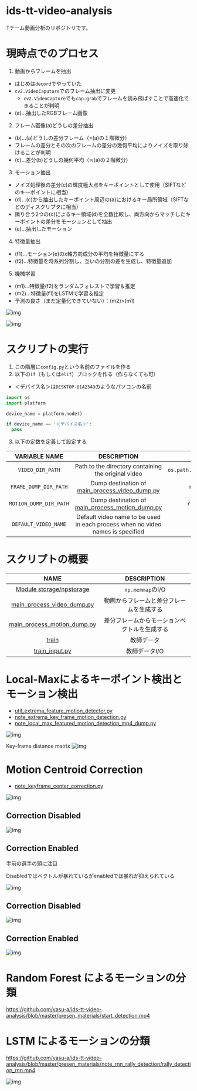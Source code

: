 # ids-tt-video-analysis

Tチーム動画分析のリポジトリです。

# 現時点でのプロセス

1. 動画からフレームを抽出

- はじめは`decord`でやっていた
- `cv2.VideoCaputure`でのフレーム抽出に変更
  - `cv2.VideoCapture`でも`cap.grab`でフレームを読み飛ばすことで高速化できることが判明
- (a)...抽出したRGBフレーム画像

2. フレーム画像(a)どうしの差分抽出

- (b)...(a)どうしの差分フレーム（=(a)の１階微分）
- フレームの差分とその次のフレームの差分の幾何平均によりノイズを取り除けることが判明
- (c)...差分(b)どうしの幾何平均（≒(a)の２階微分）

3. モーション抽出

- ノイズ処理後の差分(c)の輝度極大点をキーポイントとして使用（SIFTなどのキーポイントに相当）
- (d)...(c)から抽出したキーポイント周辺の(a)におけるキー局所領域（SIFTなどのディスクリプタに相当）
- 隣り合う2つの(c)によるキー領域(d)を全数比較し、両方向からマッチしたキーポイントの差分をモーションとして抽出
- (e)...抽出したモーション

4. 特徴量抽出

- (f1)...モーション(e)のx軸方向成分の平均を特徴量にする
- (f2)...特徴量を時系列分割し、互いの分割の差を生成し、特徴量追加

5. 機械学習

- (m1)...特徴量(f2)をランダムフォレストで学習＆推定
- (m2)...特徴量(f1)をLSTMで学習＆推定
- 予測の良さ（まだ定量化できていない）：(m2)>(m1)

![img](presen_materials/slides/flow.png)

![img](presen_materials/note_rnn_rally_detection/rally_detection_rnn.gif)

# スクリプトの実行

1. この階層に`config.py`という名前のファイルを作る
2. 以下の`if`（もしくは`elif`）ブロックを作る（作らなくても可）

- ＜デバイス名＞は`DESKTOP-O1A234B`のようなパソコンの名前

```python
import os
import platform

device_name = platform.node()

if device_name == '＜デバイス名＞':
  pass
```

3. 以下の定数を定義して設定する

|     VARIABLE NAME      |                                   DESCRIPTION                                    |                        EXAMPLE                         |
|:----------------------:|:--------------------------------------------------------------------------------:|:------------------------------------------------------:|
|    `VIDEO_DIR_PATH`    |               Path to the directory containing the original video                | `os.path.expanduser(r'~/Desktop/idsttvideos/singles')` |
| `FRAME_DUMP_DIR_PATH`  |  Dump destination of [main_process_video_dump.py](./main_process_video_dump.py)  |        `r'C:\idstt\iDSTTVideoFrameDump\frames'`        |
| `MOTION_DUMP_DIR_PATH` | Dump destination of [main_process_motion_dump.py](./main_process_motion_dump.py) |       `r'C:\idstt\iDSTTVideoFrameDump\motions'`        |
|  `DEFAULT_VIDEO_NAME`  |  Default video name to be used in each process when no video names is specified  |           `'20230205_04_Narumoto_Harimoto'`            |

# スクリプトの概要

|                             NAME                             |      DESCRIPTION       |
|:------------------------------------------------------------:|:----------------------:|
|       [Module storage/npstorage](./storage/npstorage)        |    `np.memmap`のI/O     |
|  [main_process_video_dump.py](./main_process_video_dump.py)  |  動画からフレームと差分フレームを生成する  |
| [main_process_motion_dump.py](./main_process_motion_dump.py) | 差分フレームからモーションベクトルを生成する |
|                       [train](./train)                       |         教師データ          |
|              [train_input.py](./train_input.py)              |        教師データI/O        |

# Local-Maxによるキーポイント検出とモーション検出

- [util_extrema_feature_motion_detector.py](./util_extrema_feature_motion_detector.py)
- [note_extrema_key_frame_motion_detection.py](notes/note_extrema_key_frame_motion_detection.py)
- [note_local_max_featured_motion_detection_mp4_dump.py](notes/note_local_max_featured_motion_detection_mp4_dump.py)

![img](presen_materials/local_max_feature_motion_vectors.gif)

Key-frame distance matrix
![img](presen_materials/local_max_feature_dist_mat.png)

# Motion Centroid Correction

- [note_keyframe_center_correction.py](notes/note_keyframe_center_correction.py)

![img](presen_materials/motion_centroid_correction/compare.png)

## Correction Disabled

![img](presen_materials/motion_centroid_correction/out_without_motion_correction.gif)

## Correction Enabled

手前の選手の頭に注目

Disabledではベクトルが暴れているがenabledでは暴れが抑えられている

![img](presen_materials/motion_centroid_correction/out_with_motion_correction.gif)

## Correction Disabled

![img](presen_materials/motion_centroid_correction/out_without_motion_correction.png)

## Correction Enabled

![img](presen_materials/motion_centroid_correction/out_with_motion_correction.png)

# Random Forest によるモーションの分類

https://github.com/yasu-a/ids-tt-video-analysis/blob/master/presen_materials/start_detection.mp4

# LSTM によるモーションの分類

https://github.com/yasu-a/ids-tt-video-analysis/blob/master/presen_materials/note_rnn_rally_detection/rally_detection_rnn.mp4

![img](presen_materials/note_rnn_rally_detection/rally_detection_rnn.png)
